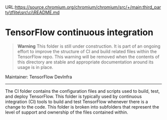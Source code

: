 URL:https://source.chromium.org/chromium/chromium/src/+/main:third_party\tflite\src\ci\README.md
# TensorFlow continuous integration

> **Warning** This folder is still under construction. It is part of an ongoing
> effort to improve the structure of CI and build related files within the
> TensorFlow repo. This warning will be removed when the contents of this
> directory are stable and appropriate documentation around its usage is in
> place.

Maintainer: TensorFlow DevInfra

********************************************************************************

The CI folder contains the configuration files and scripts used to build, test,
and deploy TensorFlow. This folder is typically used by continuous integration
(CI) tools to build and test TensorFlow whenever there is a change to the
code. This folder is broken into subfolders that represent the level of support
and ownership of the files contained within.
